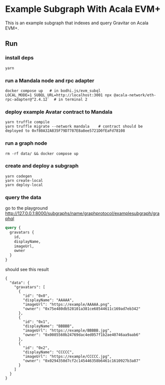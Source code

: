 # Example Subgraph With Acala EVM+
This is an example subgraph that indexes and query Gravitar on Acala EVM+.

## Run
### install deps
`yarn`

### run a Mandala node and rpc adapter
```
docker compose up   # in bodhi.js/evm_subql
LOCAL_MODE=1 SUBQL_URL=http://localhost:3001 npx @acala-network/eth-rpc-adapter@^2.4.12`  # in terminal 2
```

### deploy example Avatar contract to Mandala
```
yarn truffle compile
yarn truffle migrate --network mandala    # contract should be deployed to 0xf80A32A835F79D7787E8a8ee5721D0fEaFd78108
```

### run a graph node
```
rm -rf data/ && docker compose up
```

### create and deploy a subgraph
```
yarn codegen
yarn create-local
yarn deploy-local
```

### query the data
go to the playground http://127.0.0.1:8000/subgraphs/name/graphprotocol/examplesubgraph/graphql
```graphql
query {
  gravatars {
    id,
    displayName,
    imageUrl,
    owner
  }
}
```
should see this result 
```
{
  "data": {
    "gravatars": [
      {
        "id": "0x0",
        "displayName": "AAAAA",
        "imageUrl": "https://example/AAAAA.png",
        "owner": "0x75e480db528101a381ce68544611c169ad7eb342"
      },
      {
        "id": "0x1",
        "displayName": "BBBBB",
        "imageUrl": "https://example/BBBBB.jpg",
        "owner": "0x0085560b24769dac4ed057f1b2ae40746aa9aab6"
      },
      {
        "id": "0x2",
        "displayName": "CCCCC",
        "imageUrl": "https://example/CCCCC.jpg",
        "owner": "0x0294350d7cf2c145446358b6461c1610927b3a87"
      }
    ]
  }
}
```